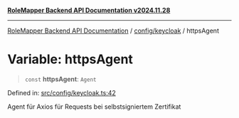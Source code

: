 [**RoleMapper Backend API Documentation v2024.11.28**](../../../README.md)

***

[RoleMapper Backend API Documentation](../../../modules.md) / [config/keycloak](../README.md) / httpsAgent

# Variable: httpsAgent

> `const` **httpsAgent**: `Agent`

Defined in: [src/config/keycloak.ts:42](https://github.com/FlowCraft-AG/RoleMapper/blob/d09e0a221a0891128652190f77e15989426161d8/backend/src/config/keycloak.ts#L42)

Agent für Axios für Requests bei selbstsigniertem Zertifikat
